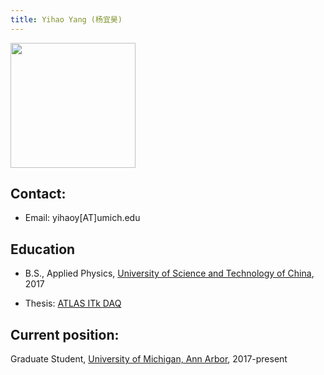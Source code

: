 ```yaml
---
title: Yihao Yang (杨宜昊)
---
```


<img src="/images/Yihao_Yang.png" width="200"/>

## Contact: 
- Email: yihaoy[AT]umich.edu

## Education
- B.S., Applied Physics, [University of Science and Technology of China](http://www.ustc.edu.cn), 2017 

- Thesis: [ATLAS ITk DAQ](http://twiki.ihep.ac.cn/pub/Xteam/ThesisList/Yang_-_2017_-_ATLAS_ITk_Upgrade_ITSDAQ.pdf)

## Current position:
Graduate Student, [University of Michigan, Ann Arbor](http://www.umich.edu), 2017-present




 





